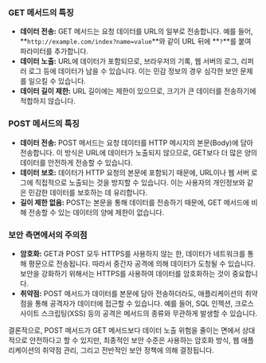 ### **GET 메서드의 특징**

- **데이터 전송:** GET 메서드는 요청 데이터를 URL의 일부로 전송합니다. 예를 들어, **`http://example.com/index?name=value`**와 같이 URL 뒤에 **`?`**를 붙여 파라미터를 추가합니다.
- **데이터 노출:** URL에 데이터가 포함되므로, 브라우저의 기록, 웹 서버의 로그, 리퍼러 로그 등에 데이터가 남을 수 있습니다. 이는 민감 정보의 경우 심각한 보안 문제를 일으킬 수 있습니다.
- **데이터 길이 제한:** URL 길이에는 제한이 있으므로, 크기가 큰 데이터를 전송하기에 적합하지 않습니다.

### **POST 메서드의 특징**

- **데이터 전송:** POST 메서드는 요청 데이터를 HTTP 메시지의 본문(Body)에 담아 전송합니다. 이 방식은 URL에 데이터가 노출되지 않으므로, GET보다 더 많은 양의 데이터를 안전하게 전송할 수 있습니다.
- **데이터 보호:** 데이터가 HTTP 요청의 본문에 포함되기 때문에, URL이나 웹 서버 로그에 직접적으로 노출되는 것을 방지할 수 있습니다. 이는 사용자의 개인정보와 같은 민감한 데이터를 보호하는 데 유리합니다.
- **길이 제한 없음:** POST는 본문을 통해 데이터를 전송하기 때문에, GET 메서드에 비해 전송할 수 있는 데이터의 양에 제한이 없습니다.

### **보안 측면에서의 주의점**

- **암호화:** GET과 POST 모두 HTTPS를 사용하지 않는 한, 데이터가 네트워크를 통해 평문으로 전송됩니다. 따라서 중간자 공격에 의해 데이터가 도청될 수 있습니다. 보안을 강화하기 위해서는 HTTPS를 사용하여 데이터를 암호화하는 것이 중요합니다.
- **취약점:** POST 메서드가 데이터를 본문에 담아 전송하더라도, 애플리케이션의 취약점을 통해 공격자가 데이터에 접근할 수 있습니다. 예를 들어, SQL 인젝션, 크로스 사이트 스크립팅(XSS) 등의 공격은 메서드의 종류와 무관하게 발생할 수 있습니다.

결론적으로, POST 메서드가 GET 메서드보다 데이터 노출 위험을 줄이는 면에서 상대적으로 안전하다고 할 수 있지만, 최종적인 보안 수준은 사용하는 암호화 방식, 웹 애플리케이션의 취약점 관리, 그리고 전반적인 보안 정책에 의해 결정됩니다.
